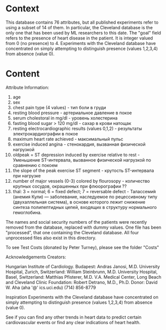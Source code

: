 # Context
This database contains 76 attributes, but all published experiments refer to using a subset of 14 of them. In particular, the Cleveland database is the only one that has been used by ML researchers to
this date. The "goal" field refers to the presence of heart disease in the patient. It is integer valued from 0 (no presence) to 4. Experiments with the Cleveland database have concentrated on simply attempting to distinguish presence (values 1,2,3,4) from absence (value 0).
# Content

Attribute Information:

1. age
2. sex
3. chest pain type (4 values) - тип боли в груди
4. resting blood pressure - артериальное давление в покое
5. serum cholestoral in mg/dl - уровень холестерина
6. fasting blood sugar > 120 mg/dl - сахар в крови натощак
7. resting electrocardiographic results (values 0,1,2) - результаты электрокардиографии в покое
8. maximum heart rate achieved - максимальный пульс
9. exercise induced angina - стенокардия, вызванная физической нагрузкой
10. oldpeak = ST depression induced by exercise relative to rest - Уменьшение ST-интервала, вызванное физической нагрузкой по сравнению с покоем
11. the slope of the peak exercise ST segment - крутость ST-интервала при нагрузке												
12. number of major vessels (0-3) colored by flourosopy - количество крупных сосудов, окрашенных при флюорографии ??
13. thal: 3 = normal; 6 = fixed defect; 7 = reversable defect - Талассеми́я (анемия Кули) — заболевание, наследуемое по рецессивному типу (двухаллельная система), в основе которого лежит снижение синтеза полипептидных цепей, входящих в структуру нормального гемоглобина.  

The names and social security numbers of the patients were recently removed from the database, replaced with dummy values. One file has been "processed", that one containing the Cleveland database. All four unprocessed files also exist in this directory.

To see Test Costs (donated by Peter Turney), please see the folder "Costs"

Acknowledgements
Creators:

Hungarian Institute of Cardiology. Budapest: Andras Janosi, M.D.
University Hospital, Zurich, Switzerland: William Steinbrunn, M.D.
University Hospital, Basel, Switzerland: Matthias Pfisterer, M.D.
V.A. Medical Center, Long Beach and Cleveland Clinic Foundation: Robert Detrano, M.D., Ph.D.
Donor:
David W. Aha (aha '@' ics.uci.edu) (714) 856-8779

Inspiration
Experiments with the Cleveland database have concentrated on simply attempting to distinguish presence (values 1,2,3,4) from absence (value 0).

See if you can find any other trends in heart data to predict certain cardiovascular events or find any clear indications of heart health.

